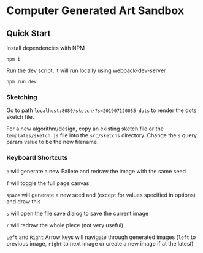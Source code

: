 # Computer Generated Art Sandbox

## Quick Start

Install dependencies with NPM

```
npm i
```

Run the dev script, it will run locally using webpack-dev-server

```
npm run dev
```

### Sketching

Go to path `localhost:8080/sketch/?s=201907120055-dots` to render the dots sketch file.

For a new algorithm/design, copy an existing sketch file or the `templates/sketch.js` file into the `src/sketchs` directory. Change the `s` query param value to be the new filename.

### Keyboard Shortcuts

`p` will generate a new Pallete and redraw the image with the same seed

`f` will toggle the full page canvas

`space` will generate a new seed and (except for values specified in options) and draw this

`s` will open the file save dialog to save the current image

`r` will redraw the whole piece (not very useful)

`Left` and `Right` Arrow keys will navigate through generated images (`left` to previous image, `right` to next image or create a new image if at the latest)
